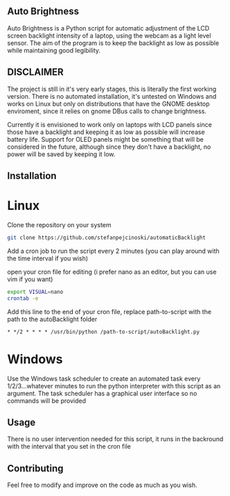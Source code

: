 ## Auto Brightness

Auto Brightness is a Python script for automatic adjustment of the LCD screen backlight intensity of a laptop, 
using the webcam as a light level sensor. 
The aim of the program is to keep the backlight as low as possible while maintaining good legibility.

## DISCLAIMER

The project is still in it's very early stages, this is literally the first working version.
There is no automated installation, it's untested on Windows and works on Linux but only on 
distributions that have the GNOME desktop enviroment, since it relies on gnome DBus calls 
to change brightness.

Currently it is envisioned to work only on laptops with LCD panels since those have a backlight 
and keeping it as low as possible will increase battery life. 
Support for OLED panels might be something that will be considered in the future, although since
they don't have a backlight, no power will be saved by keeping it low.


## Installation

# Linux

Clone the repository on your system 

```bash
git clone https://github.com/stefanpejcinoski/automaticBacklight
```
Add a cron job to run the script every 2 minutes (you can play around with the time interval if you wish)

open your cron file for editing (i prefer nano as an editor, but you can use vim if you want)

```bash
export VISUAL=nano
crontab -e
```

Add this line to the end of your cron file, replace path-to-script with the path to the autoBacklight folder
 
 ```
* */2 * * * * /usr/bin/python /path-to-script/autoBacklight.py
```
# Windows

Use the Windows task scheduler to create an automated task every 1/2/3...whatever minutes to run the python interpreter with this script as an argument. The task scheduler has a graphical user interface so no commands
will be provided

## Usage

There is no user intervention needed for this script, it runs in the backround with the interval
that you set in the cron file

## Contributing
Feel free to modify and improve on the code as much as you wish.
